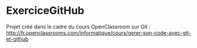 ExerciceGitHub
==============

Projet créé dans le cadre du cours OpenClassroom sur Git : http://fr.openclassrooms.com/informatique/cours/gerer-son-code-avec-git-et-github
